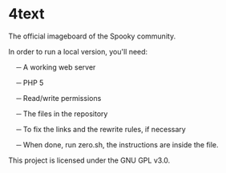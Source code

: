 4text
====

The official imageboard of the Spooky community.

In order to run a local version, you'll need:

&nbsp; &nbsp; ─ A working web server

&nbsp; &nbsp; ─ PHP 5

&nbsp; &nbsp; ─ Read/write permissions

&nbsp; &nbsp; ─ The files in the repository

&nbsp; &nbsp; ─ To fix the links and the rewrite rules, if necessary

&nbsp; &nbsp; ─ When done, run zero.sh, the instructions are inside the file.

This project is licensed under the GNU GPL v3.0.
